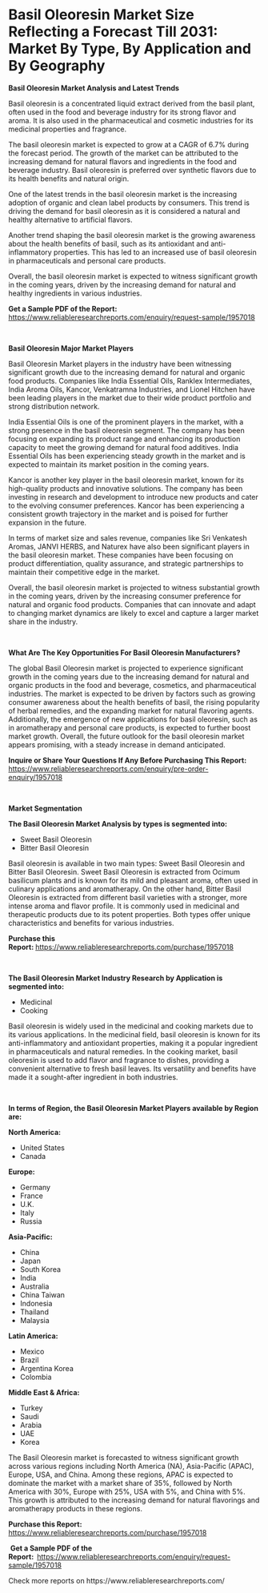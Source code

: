 <p><h1>Basil Oleoresin Market Size Reflecting a Forecast Till 2031: Market By Type, By Application and By Geography</h1></p><p><strong>Basil Oleoresin Market Analysis and Latest Trends</strong></p>
<p><p>Basil oleoresin is a concentrated liquid extract derived from the basil plant, often used in the food and beverage industry for its strong flavor and aroma. It is also used in the pharmaceutical and cosmetic industries for its medicinal properties and fragrance.</p><p>The basil oleoresin market is expected to grow at a CAGR of 6.7% during the forecast period. The growth of the market can be attributed to the increasing demand for natural flavors and ingredients in the food and beverage industry. Basil oleoresin is preferred over synthetic flavors due to its health benefits and natural origin.</p><p>One of the latest trends in the basil oleoresin market is the increasing adoption of organic and clean label products by consumers. This trend is driving the demand for basil oleoresin as it is considered a natural and healthy alternative to artificial flavors.</p><p>Another trend shaping the basil oleoresin market is the growing awareness about the health benefits of basil, such as its antioxidant and anti-inflammatory properties. This has led to an increased use of basil oleoresin in pharmaceuticals and personal care products.</p><p>Overall, the basil oleoresin market is expected to witness significant growth in the coming years, driven by the increasing demand for natural and healthy ingredients in various industries.</p></p>
<p><strong>Get a Sample PDF of the Report:&nbsp;</strong> <a href="https://www.reliableresearchreports.com/enquiry/request-sample/1957018">https://www.reliableresearchreports.com/enquiry/request-sample/1957018</a></p>
<p>&nbsp;</p>
<p><strong>Basil Oleoresin Major Market Players</strong></p>
<p><p>Basil Oleoresin Market players in the industry have been witnessing significant growth due to the increasing demand for natural and organic food products. Companies like India Essential Oils, Ranklex Intermediates, India Aroma Oils, Kancor, Venkatramna Industries, and Lionel Hitchen have been leading players in the market due to their wide product portfolio and strong distribution network.</p><p>India Essential Oils is one of the prominent players in the market, with a strong presence in the basil oleoresin segment. The company has been focusing on expanding its product range and enhancing its production capacity to meet the growing demand for natural food additives. India Essential Oils has been experiencing steady growth in the market and is expected to maintain its market position in the coming years.</p><p>Kancor is another key player in the basil oleoresin market, known for its high-quality products and innovative solutions. The company has been investing in research and development to introduce new products and cater to the evolving consumer preferences. Kancor has been experiencing a consistent growth trajectory in the market and is poised for further expansion in the future.</p><p>In terms of market size and sales revenue, companies like Sri Venkatesh Aromas, JANVI HERBS, and Naturex have also been significant players in the basil oleoresin market. These companies have been focusing on product differentiation, quality assurance, and strategic partnerships to maintain their competitive edge in the market.</p><p>Overall, the basil oleoresin market is projected to witness substantial growth in the coming years, driven by the increasing consumer preference for natural and organic food products. Companies that can innovate and adapt to changing market dynamics are likely to excel and capture a larger market share in the industry.</p></p>
<p>&nbsp;</p>
<p><strong>What Are The Key Opportunities For Basil Oleoresin Manufacturers?</strong></p>
<p><p>The global Basil Oleoresin market is projected to experience significant growth in the coming years due to the increasing demand for natural and organic products in the food and beverage, cosmetics, and pharmaceutical industries. The market is expected to be driven by factors such as growing consumer awareness about the health benefits of basil, the rising popularity of herbal remedies, and the expanding market for natural flavoring agents. Additionally, the emergence of new applications for basil oleoresin, such as in aromatherapy and personal care products, is expected to further boost market growth. Overall, the future outlook for the basil oleoresin market appears promising, with a steady increase in demand anticipated.</p></p>
<p><strong>Inquire or Share Your Questions If Any Before Purchasing This Report:</strong> <a href="https://www.reliableresearchreports.com/enquiry/pre-order-enquiry/1957018">https://www.reliableresearchreports.com/enquiry/pre-order-enquiry/1957018</a></p>
<p>&nbsp;</p>
<p><strong>Market Segmentation</strong></p>
<p><strong>The Basil Oleoresin Market Analysis by types is segmented into:</strong></p>
<p><ul><li>Sweet Basil Oleoresin</li><li>Bitter Basil Oleoresin</li></ul></p>
<p><p>Basil oleoresin is available in two main types: Sweet Basil Oleoresin and Bitter Basil Oleoresin. Sweet Basil Oleoresin is extracted from Ocimum basilicum plants and is known for its mild and pleasant aroma, often used in culinary applications and aromatherapy. On the other hand, Bitter Basil Oleoresin is extracted from different basil varieties with a stronger, more intense aroma and flavor profile. It is commonly used in medicinal and therapeutic products due to its potent properties. Both types offer unique characteristics and benefits for various industries.</p></p>
<p><strong>Purchase this Report:&nbsp;</strong><a href="https://www.reliableresearchreports.com/purchase/1957018">https://www.reliableresearchreports.com/purchase/1957018</a></p>
<p>&nbsp;</p>
<p><strong>The Basil Oleoresin Market Industry Research by Application is segmented into:</strong></p>
<p><ul><li>Medicinal</li><li>Cooking</li></ul></p>
<p><p>Basil oleoresin is widely used in the medicinal and cooking markets due to its various applications. In the medicinal field, basil oleoresin is known for its anti-inflammatory and antioxidant properties, making it a popular ingredient in pharmaceuticals and natural remedies. In the cooking market, basil oleoresin is used to add flavor and fragrance to dishes, providing a convenient alternative to fresh basil leaves. Its versatility and benefits have made it a sought-after ingredient in both industries.</p></p>
<p>&nbsp;</p>
<p><strong>In terms of Region, the Basil Oleoresin Market Players available by Region are:</strong></p>
<p>
    <p> <strong> North America: </strong>
        <ul>
            <li>United States</li>
            <li>Canada</li>
        </ul>
        </p> 
    <p> <strong> Europe: </strong>
        <ul>
            <li>Germany</li>
            <li>France</li>
            <li>U.K.</li>
            <li>Italy</li>
            <li>Russia</li>
        </ul>
        </p> 
    <p> <strong> Asia-Pacific: </strong>
        <ul>
            <li>China</li>
            <li>Japan</li>
            <li>South Korea</li>
            <li>India</li>
            <li>Australia</li>
            <li>China Taiwan</li>
            <li>Indonesia</li>
            <li>Thailand</li>
            <li>Malaysia</li>
        </ul>
        </p> 
    <p> <strong> Latin America: </strong>
        <ul>
            <li>Mexico</li>
            <li>Brazil</li>
            <li>Argentina Korea</li>
            <li>Colombia</li>
        </ul>
        </p> 
    <p> <strong> Middle East & Africa: </strong>
        <ul>
            <li>Turkey</li>
            <li>Saudi</li>
            <li>Arabia</li>
            <li>UAE</li>
            <li>Korea</li>
        </ul>
    </p>
    </p>
<p><p>The Basil Oleoresin market is forecasted to witness significant growth across various regions including North America (NA), Asia-Pacific (APAC), Europe, USA, and China. Among these regions, APAC is expected to dominate the market with a market share of 35%, followed by North America with 30%, Europe with 25%, USA with 5%, and China with 5%. This growth is attributed to the increasing demand for natural flavorings and aromatherapy products in these regions.</p></p>
<p><strong>Purchase this Report: </strong><a href="https://www.reliableresearchreports.com/purchase/1957018">https://www.reliableresearchreports.com/purchase/1957018</a></p>
<p>&nbsp;<strong>Get a Sample PDF of the Report:&nbsp;&nbsp;</strong><a href="https://www.reliableresearchreports.com/enquiry/request-sample/1957018">https://www.reliableresearchreports.com/enquiry/request-sample/1957018</a></p>
<p><strong></strong></p>
<p>Check more reports on https://www.reliableresearchreports.com/</p>